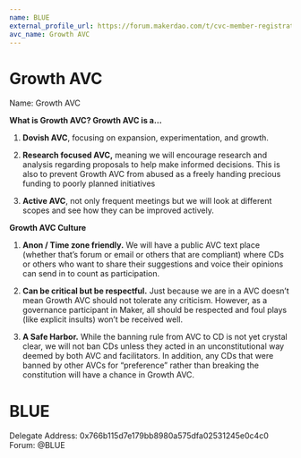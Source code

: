 ```yaml
---
name: BLUE
external_profile_url: https://forum.makerdao.com/t/cvc-member-registration-submission-growth-cvc/20308
avc_name: Growth AVC
---
```


# Growth AVC
Name: Growth AVC

**What is Growth AVC? Growth AVC is a…**

1. **Dovish AVC**, focusing on expansion, experimentation, and growth.

2. **Research focused AVC,** meaning we will encourage research and analysis regarding proposals to help make informed decisions. This is also to prevent Growth AVC from abused as a freely handing precious funding to poorly planned initiatives

3. **Active AVC**, not only frequent meetings but we will look at different scopes and see how they can be improved actively.

**Growth AVC Culture**

1. **Anon / Time zone friendly.** We will have a public AVC text place (whether that’s forum or email or others that are compliant) where CDs or others who want to share their suggestions and voice their opinions can send in to count as participation.

2. **Can be critical but be respectful.** Just because we are in a AVC doesn’t mean Growth AVC should not tolerate any criticism. However, as a governance participant in Maker, all should be respected and foul plays (like explicit insults) won’t be received well.

3. **A Safe Harbor.** While the banning rule from AVC to CD is not yet crystal clear, we will not ban CDs unless they acted in an unconstitutional way deemed by both AVC and facilitators. In addition, any CDs that were banned by other AVCs for “preference” rather than breaking the constitution will have a chance in Growth AVC.

# BLUE
Delegate Address: 0x766b115d7e179bb8980a575dfa02531245e0c4c0  
Forum: @BLUE  
